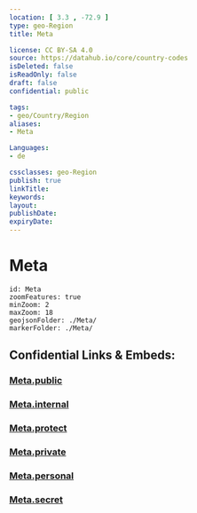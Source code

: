 ```yaml
---
location: [ 3.3 , -72.9 ] 
type: geo-Region
title: Meta

license: CC BY-SA 4.0
source: https://datahub.io/core/country-codes
isDeleted: false
isReadOnly: false
draft: false
confidential: public

tags:
- geo/Country/Region
aliases:
- Meta

Languages:
- de

cssclasses: geo-Region
publish: true
linkTitle: 
keywords: 
layout: 
publishDate: 
expiryDate: 
---
```


# Meta

```leaflet
id: Meta
zoomFeatures: true 
minZoom: 2 
maxZoom: 18
geojsonFolder: ./Meta/
markerFolder: ./Meta/
```


## Confidential Links & Embeds: 

### [Meta.public](/_public/\Earth\Continent\America~South\Colombia\departments~ColombiaMeta.public.md) 

### [Meta.internal](/_internal/\Earth\Continent\America~South\Colombia\departments~ColombiaMeta.internal.md) 

### [Meta.protect](/_protect/\Earth\Continent\America~South\Colombia\departments~ColombiaMeta.protect.md) 

### [Meta.private](/_private/\Earth\Continent\America~South\Colombia\departments~ColombiaMeta.private.md) 

### [Meta.personal](/_personal/\Earth\Continent\America~South\Colombia\departments~ColombiaMeta.personal.md) 

### [Meta.secret](/_secret/\Earth\Continent\America~South\Colombia\departments~ColombiaMeta.secret.md)

